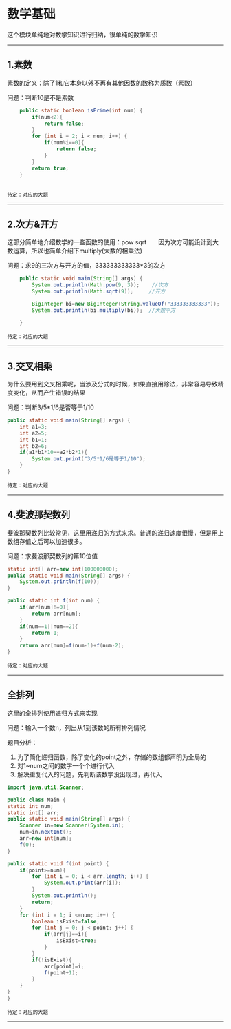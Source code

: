 ﻿# 数学基础

这个模块单纯地对数学知识进行归纳，很单纯的数学知识

---

## 1.素数

素数的定义：除了1和它本身以外不再有其他因数的数称为质数（素数）

问题：判断10是不是素数

```java
	public static boolean isPrime(int num) {
		if(num<2){
			return false;
		}
		for (int i = 2; i < num; i++) {
			if(num%i==0){
				return false;
			}
		}
		return true;
	}
	
```

``待定：对应的大题``

---

## 2.次方&开方

这部分简单地介绍数学的一些函数的使用：pow sqrt      
因为次方可能设计到大数运算，所以也简单介绍下multiply(大数的相乘法)

问题：求9的三次方与开方的值，333333333333*3的次方

```java
	public static void main(String[] args) {
		System.out.println(Math.pow(9, 3));	   //次方
		System.out.println(Math.sqrt(9));     //开方

		BigInteger bi=new BigInteger(String.valueOf("333333333333")); 
		System.out.println(bi.multiply(bi));  //大数平方
		
	}
```

``待定：对应的大题``

---

## 3.交叉相乘

为什么要用到交叉相乘呢，当涉及分式的时候，如果直接用除法，非常容易导致精度变化，从而产生错误的结果

问题：判断3/5*1/6是否等于1/10

```java
public static void main(String[] args) {
	int a1=3;
	int a2=5;
	int b1=1;
	int b2=6;
	if(a1*b1*10==a2*b2*1){
		System.out.print("3/5*1/6是等于1/10");
	}
}	
```

``待定：对应的大题``

---

## 4.斐波那契数列

斐波那契数列比较常见，这里用递归的方式来求。普通的递归速度很慢，但是用上数组存值之后可以加速很多。

问题：求斐波那契数列的第10位值

```java
static int[] arr=new int[100000000];
public static void main(String[] args) {
	System.out.println(f(10));
}

public static int f(int num) {
	if(arr[num]!=0){
		return arr[num];
	}
	if(num==1||num==2){
		return 1;
	}
	return arr[num]=f(num-1)+f(num-2);
}
```

``待定：对应的大题``

---

## 全排列

这里的全排列使用递归方式来实现

问题：输入一个数n，列出从1到该数的所有排列情况

题目分析：  
1. 为了简化递归函数，除了变化的point之外，存储的数组都声明为全局的  
2. 对1~num之间的数字一个个进行代入  
3. 解决重复代入的问题，先判断该数字没出现过，再代入

```java
import java.util.Scanner;

public class Main {
static int num;
static int[] arr;
public static void main(String[] args) {
	Scanner in=new Scanner(System.in);
	num=in.nextInt();
	arr=new int[num];
	f(0);
}

public static void f(int point) {
	if(point>=num){
		for (int i = 0; i < arr.length; i++) {
			System.out.print(arr[i]);
		}
		System.out.println();
		return;
	}
	for (int i = 1; i <=num; i++) {
		boolean isExist=false;
		for (int j = 0; j < point; j++) {
			if(arr[j]==i){
				isExist=true;
			}
		}
		if(!isExist){
			arr[point]=i;
			f(point+1);
		}
	}
}
}
```

``待定：对应的大题``

---






